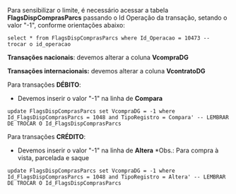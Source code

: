 Para sensibilizar o limite, é necessário acessar a tabela **FlagsDispComprasParcs** passando o Id Operação da transação, setando o valor "-1", conforme orientações abaixo:

`select * from FlagsDispComprasParcs where Id_Operacao = 10473 -- trocar o id_operacao`

**Transações nacionais**: devemos alterar a coluna **VcompraDG**

**Transações internacionais:** devemos alterar a coluna **VcontratoDG** 

Para transações **DÉBITO**:
- Devemos inserir o valor "-1" na linha de **Compara** 

`update FlagsDispComprasParcs set VcompraDG = -1 where Id_FlagsDispComprasParcs = 1048 and TipoRegistro = Compara' -- LEMBRAR DE TROCAR O Id_FlagsDispComprasParcs`

Para transações **CRÉDITO**:
- Devemos inserir o valor "-1" na linha de **Altera**
*Obs.: Para compra à vista, parcelada e saque

`update FlagsDispComprasParcs set VcompraDG = -1 where Id_FlagsDispComprasParcs = 1048 and TipoRegistro = Altera' -- LEMBRAR DE TROCAR O Id_FlagsDispComprasParcs`